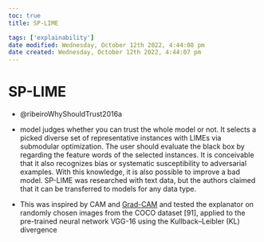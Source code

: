 ```yaml
---
toc: true
title: SP-LIME

tags: ['explainability']
date modified: Wednesday, October 12th 2022, 4:44:08 pm
date created: Wednesday, October 12th 2022, 4:44:07 pm
---
```


# SP-LIME
- @ribeiroWhyShouldTrust2016a

- model judges whether you can trust the whole model or not. It selects a picked diverse set of representative instances with LIMEs via submodular optimization. The user should evaluate the black box by regarding the feature words of the selected instances. It is conceivable that it also recognizes bias or systematic susceptibility to adversarial examples. With this knowledge, it is also possible to improve a bad model. SP-LIME was researched with text data, but the authors claimed that it can be transferred to models for any data type.
- This was inspired by CAM and [Grad-CAM](Grad-CAM.md) and tested the explanator on randomly chosen images from the COCO dataset [91], applied to the pre-trained neural network VGG-16 using the Kullback–Leibler (KL) divergence



